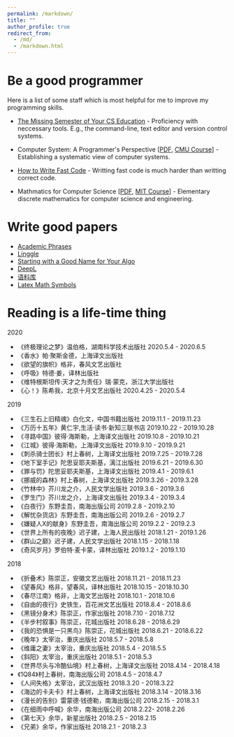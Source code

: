 ```yaml
---
permalink: /markdown/
title: ""
author_profile: true
redirect_from: 
  - /md/
  - /markdown.html
---
```



# Be a good programmer

Here is a list of some staff which is most helpful for me to improve my programming skills.

* [The Missing Semester of Your CS Education](https://missing.csail.mit.edu/) - Proficiency with neccessary tools. E.g., the command-line, text editor and version control systems.

* Computer System: A Programmer's Perspective [[PDF](http://senshineL.github.io/files/CSAPP_ed3.pdf), [CMU Course](http://csapp.cs.cmu.edu/)] - Establishing a systematic view of computer systems.

* [How to Write Fast Code](https://users.ece.cmu.edu/~pueschel/teaching/18-645-CMU-spring08/course.html) - Writting fast code is much harder than writting correct code.

* Mathmatics for Computer Science [[PDF](http://senshineL.github.io/files/mcs.pdf), [MIT Course](https://ocw.mit.edu/courses/electrical-engineering-and-computer-science/6-042j-mathematics-for-computer-science-fall-2010/)] - Elementary discrete mathematics for computer science and engineering.

# Write good papers

* [Academic Phrases](http://senshineL.github.io/files/Academiv-Phrase-Bank.pdf)
* [Linggle](https://linggle.com/#adj.%20beach)
* [Starting with a Good Name for Your Algo](http://acronymify.com/)
* [DeepL](https://www.deepl.com/translator)
* [语料库](https://www.linguee.com/)
* [Latex Math Symbols](http://senshineL.github.io/files/latex-symbols.pdf)

<!-- * [Pytudes by Peter Norvig](https://github.com/norvig/pytudes) -->

# Reading is a life-time thing

2020
* 《终极理论之梦》温伯格，湖南科学技术出版社 2020.5.4 - 2020.6.5
* 《香水》帕·聚斯金德，上海译文出版社
* 《欲望的旗帜》格非，春风文艺出版社
* 《呼吸》特德·姜，译林出版社
* 《维特根斯坦传:天才之为责任》瑞·蒙克，浙江大学出版社 
* 《心！》陈希我，北京十月文艺出版社 2020.4.25 - 2020.5.4


2019
* 《三生石上旧精魂》白化文，中国书籍出版社 2019.11.1 - 2019.11.23
* 《万历十五年》黄仁宇,生活·读书·新知三联书店 2019.10.22 - 2019.10.28
* 《寻路中国》彼得·海斯勒，上海译文出版社 2019.10.8 - 2019.10.21
* 《江城》彼得·海斯勒，上海译文出版社 2019.9.10 - 2019.9.21
* 《刺杀骑士团长》村上春树，上海译文出版社 2019.7.25 - 2019.7.28
* 《地下室手记》陀思妥耶夫斯基，漓江出版社 2019.6.21 - 2019.6.30
* 《罪与罚》陀思妥耶夫斯基，上海译文出版社 2019.4.1 - 2019.6.1
* 《挪威的森林》村上春树，上海译文出版社 2019.3.26 - 2019.3.28
* 《竹林中》芥川龙之介，人民文学出版社 2019.3.6 - 2019.3.6
* 《罗生门》芥川龙之介，上海译文出版社 2019.3.4 - 2019.3.4
* 《白夜行》东野圭吾，南海出版公司 2019.2.8 - 2019.2.10
* 《解忧杂货店》东野圭吾，南海出版公司 2019.2.6 - 2019.2.7
* 《嫌疑人X的献身》东野圭吾，南海出版公司 2019.2.2 - 2019.2.3
* 《世界上所有的夜晚》迟子建，上海人民出版社 2018.1.21 - 2019.1.26
* 《群山之巅》迟子建，人民文学出版社 2018.1.15 - 2018.1.18
* 《奇风岁月》罗伯特·麦卡蒙，译林出版社 2019.1.2 - 2019.1.10

2018
* 《折叠术》陈崇正，安徽文艺出版社 2018.11.21 - 2018.11.23
* 《望春风》格非，望春风，译林出版社 2018.10.15 - 2018.10.30
* 《春尽江南》格非，上海文艺出版社 2018.10.1 - 2018.10.6
* 《自由的夜行》史铁生，百花洲文艺出版社 2018.8.4 - 2018.8.6
* 《黑镜分身术》陈崇正，作家出版社 2018.7.10 - 2018.7.12
* 《半步村叙事》陈崇正，花城出版社 2018.6.28 - 2018.6.29
* 《我的恐惧是一只黑鸟》陈崇正，花城出版社 2018.6.21 - 2018.6.22
* 《晚年》太宰治，重庆出版社 2018.5.7 - 2018.5.8
* 《维庸之妻》太宰治，重庆出版社 2018.5.4 - 2018.5.5
* 《斜阳》太宰治，重庆出版社 2018.5.1 - 2018.5.3
* 《世界尽头与冷酷仙境》村上春树，上海译文出版社 2018.4.14 - 2018.4.18
* 《1Q84》村上春树，南海出版公司 2018.4.5 - 2018.4.7
* 《人间失格》太宰治，武汉出版社 2018.3.20 - 2018.3.22
* 《海边的卡夫卡》村上春树，上海译文出版社 2018.3.14 - 2018.3.16
* 《漫长的告别》雷蒙德·钱德勒，南海出版公司 2018.2.15 - 2018.3.1
* 《在细雨中呼喊》余华，南海出版公司 2018.2.22- 2018.2.26
* 《第七天》余华，新星出版社 2018.2.5 - 2018.2.15
* 《兄弟》余华，作家出版社 2018.2.1 - 2018.2.3
